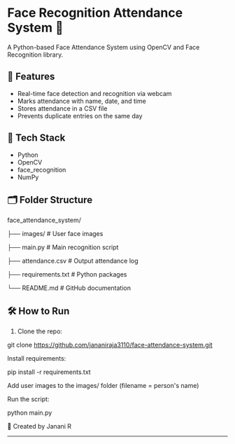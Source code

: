 # Face Recognition Attendance System 🎯

A Python-based Face Attendance System using OpenCV and Face Recognition library.

## 🚀 Features
- Real-time face detection and recognition via webcam
- Marks attendance with name, date, and time
- Stores attendance in a CSV file
- Prevents duplicate entries on the same day

## 🧠 Tech Stack
- Python
- OpenCV
- face_recognition
- NumPy

## 🗂 Folder Structure
face_attendance_system/

├── images/ # User face images

├── main.py # Main recognition script

├── attendance.csv # Output attendance log

├── requirements.txt # Python packages

└── README.md # GitHub documentation


## 🛠 How to Run

1. Clone the repo:
   
git clone https://github.com/jananiraja3110/face-attendance-system.git

Install requirements:

pip install -r requirements.txt

Add user images to the images/ folder (filename = person's name)

Run the script:

python main.py

👤 Created by Janani R



---
